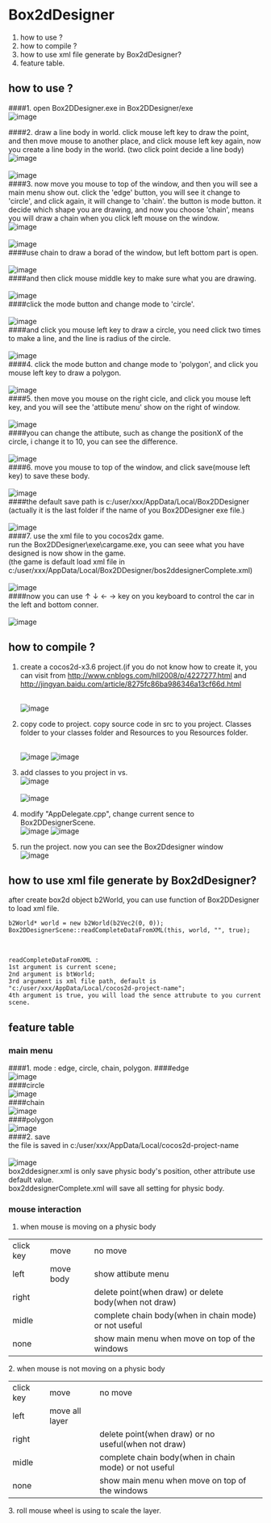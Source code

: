 # Box2dDesigner
1. how to use ?
2. how to compile ?
3. how to use xml file generate by Box2dDesigner?
4. feature table.

## how to use ?
####1. open Box2DDesigner.exe in Box2DDesigner/exe
<br/>
	![image](./ReadMeImage/box2dDesigner.png)<br/>

####2. draw a line body in world. click mouse left key to draw the point, and then move mouse to another place, and click mouse left key again, now you create a line body in the world. (two click point decide a line body)
<br/>
	![image](./ReadMeImage/7.png)<br/>
<br/>
	![image](./ReadMeImage/8.png)<br/>
####3. now move you mouse to top of the window, and then you will see a main menu show out. click the 'edge' button, you will see it change to 'circle', and click again, it will change to 'chain'. the button is mode button. it decide which shape you are drawing, and now you choose 'chain', means you will draw a chain when you click left mouse on the window.
<br/>
	![image](./ReadMeImage/8_2.png)<br/>
<br/>
	![image](./ReadMeImage/9.png)<br/>
####use chain to draw a borad of the window, but left bottom part is open.<br/>
<br/>
	![image](./ReadMeImage/10.png)<br/>
####and then click mouse middle key to make sure what you are drawing.<br/>
<br/>
	![image](./ReadMeImage/11.png)<br/>
####click the mode button and change mode to 'circle'.<br/>
<br/>
	![image](./ReadMeImage/12.png)<br/>
####and click you mouse left key to draw a circle, you need click two times to make a line, and the line is radius of the circle.<br/>
<br/>
	![image](./ReadMeImage/13.png)<br/>
####4. click the mode button and change mode to 'polygon', and click you mouse left key to draw a polygon.<br/>
<br/>
	![image](./ReadMeImage/14.png)<br/>
####5. then move you mouse on the right cicle, and click you mouse left key, and you will see the 'attibute menu' show on the right of window.<br/>
<br/>
	![image](./ReadMeImage/15.png)<br/>
####you can change the attibute, such as change the positionX of the circle, i change it to 10, you can see the difference.<br/>
<br/>
	![image](./ReadMeImage/16.png)<br/>
####6. move you mouse to top of the window, and click save(mouse left key) to save these body. <br/>
<br/>
	![image](./ReadMeImage/17.png)<br/>
####the default save path is c:/user/xxx/AppData/Local/Box2DDesigner (actually it is the last folder if the name of you Box2DDesigner exe file.)<br/>
<br/>
	![image](./ReadMeImage/18.png)<br/>
####7. use the xml file to you cocos2dx game.<br/>
run the Box2DDesigner\exe\cargame.exe, you can seee what you have designed is now show in the game.<br/>
(the game is default load xml file in c:/user/xxx/AppData/Local/Box2DDesigner/bos2ddesignerComplete.xml)<br/><br/>
	![image](./ReadMeImage/19.png)<br/>
####now you can use ↑ ↓ ← → key on you keyboard to control the car in the left and bottom conner.<br/>
<br/>
	![image](./ReadMeImage/20.png)<br/>
	
## how to compile ?
1. create a cocos2d-x3.6 project.(if you do not know how to create it, you can visit from http://www.cnblogs.com/hll2008/p/4227277.html
and http://jingyan.baidu.com/article/8275fc86ba986346a13cf66d.html<br/><br/>

	![image](./ReadMeImage/cocos2d36_project.png)<br/>

2. copy code to project.
	copy source code in src to you project. Classes folder to your classes folder and Resources to you Resources folder.<br/><br/>

	![image](./ReadMeImage/classes.png)
	![image](./ReadMeImage/resources.png)

3. add classes to you project in vs.<br/>
	![image](./ReadMeImage/vsaddclasses.png)<br/><br/>
	![image](./ReadMeImage/vsaddclasses2.png)

4. modify "AppDelegate.cpp", change current sence to Box2DDesignerScene.<br/>
	![image](./ReadMeImage/appdelegate.png)
	![image](./ReadMeImage/appdelegate1.png)

5. run the project. now you can see the Box2Ddesigner window<br/>
	![image](./ReadMeImage/run.png)

## how to use xml file generate by Box2dDesigner?
after create box2d object b2World, you can use function of Box2DDesigner to load xml file.

 
	b2World* world = new b2World(b2Vec2(0, 0));
	Box2DDesignerScene::readCompleteDataFromXML(this, world, "", true);
<br/>
	
	readCompleteDataFromXML :
	1st argument is current scene;
	2nd argument is btWorld;
	3rd argument is xml file path, default is "c:/user/xxx/AppData/Local/cocos2d-project-name";
	4th argument is true, you will load the sence attrubute to you current scene.

## feature table
### main menu
####1. mode : edge, circle, chain, polygon.
####edge
<br/>
	![image](./ReadMeImage/2.png)<br/>
####circle
<br/>
	![image](./ReadMeImage/3.png)<br/>
####chain
<br/>
	![image](./ReadMeImage/4.png)<br/>
####polygon
<br/>
	![image](./ReadMeImage/5.png)<br/>
####2. save
<br/>
	the file is saved in c:/user/xxx/AppData/Local/cocos2d-project-name<br/><br/>
	![image](./ReadMeImage/6.png)<br/>
	box2ddesigner.xml is only save physic body's position, other attribute use default value.<br/>
	box2ddesignerComplete.xml will save all setting for physic body.

### mouse interaction
1. when mouse is moving on a physic body<br/>
<table>
<tr><td>click key</td><td>move</td><td>no move</td></tr>
<tr><td>left</td><td>move body</td><td>show attibute menu</td></tr>
<tr><td>right</td><td></td><td>delete point(when draw) or delete body(when not draw)</td></tr>
<tr><td>midle</td><td></td><td>complete chain body(when in chain mode) or not useful</td></tr>
<tr><td>none</td><td></td><td>show main menu when move on top of the windows</td></tr>
</table>
2. when mouse is not moving on a physic body<br/>
	<table>
<tr><td>click key</td><td>move</td><td>no move</td></tr>
<tr><td>left</td><td>move all layer</td><td></td></tr>
<tr><td>right</td><td></td><td>delete point(when draw) or no useful(when not draw)</td></tr>
<tr><td>midle</td><td></td><td>complete chain body(when in chain mode) or not useful</td></tr>
<tr><td>none</td><td></td><td>show main menu when move on top of the windows</td></tr>
</table>
3. roll mouse wheel is using to scale the layer.<br/>